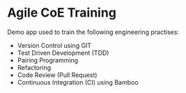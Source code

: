 # Agile CoE Training

Demo app used to train the following engineering practises:

* Version Control using GIT
* Test Driven Development (TDD)
* Pairing Programming
* Refactoring
* Code Review (Pull Request)
* Continuous Integration (CI) using Bamboo

